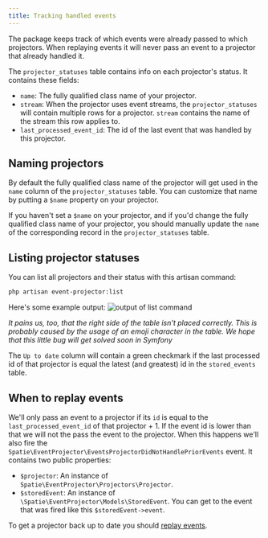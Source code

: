 ```yaml
---
title: Tracking handled events
---
```


The package keeps track of which events were already passed to which projectors. When replaying events it will never pass an event to a projector that already handled it.

The `projector_statuses` table contains info on each projector's status. It contains these fields:

- `name`: The fully qualified class name of your projector.
- `stream`: When the projector uses event streams, the `projector_statuses` will contain multiple rows for a projector. `stream` contains the name of the stream this row applies to.
- `last_processed_event_id`: The id of the last event that was handled by this projector.

## Naming projectors

By default the fully qualified class name of the projector will get used in the `name` column of the `projector_statuses` table. You can customize that name by putting a `$name` property on your projector.

If you haven't set a `$name` on your projector, and if you'd change the fully qualified class name of your projector, you should manually update the `name` of the corresponding record in the `projector_statuses` table.

## Listing projector statuses

You can list all projectors and their status with this artisan command:

```bash
php artisan event-projector:list
```

Here's some example output:
![output of list command](/images/event-projector/list-command.png)

*It pains us, too, that the right side of the table isn't placed correctly. This is probably caused by the usage of an emoji character in the table. We hope that this little bug will get solved soon in Symfony*

The `Up to date` column will contain a green checkmark if the last processed id of that projector is equal the latest (and greatest) id in the `stored_events` table.

## When to replay events

We'll only pass an event to a projector if its `id` is equal to the `last_processed_event_id` of that projector + 1. If the event id is lower than that we will not the pass the event to the projector.  When this happens we'll also fire the `Spatie\EventProjector\EventsProjectorDidNotHandlePriorEvents` event. It contains two public properties:

- `$projector`: An instance of `Spatie\EventProjector\Projectors\Projector`.
- `$storedEvent`: An instance of `\Spatie\EventProjector\Models\StoredEvent`. You can get to the event that was fired like this `$storedEvent->event`.

 To get a projector back up to date you should [replay events](/laravel-event-projector/v1/replaying-events/replaying-events).
